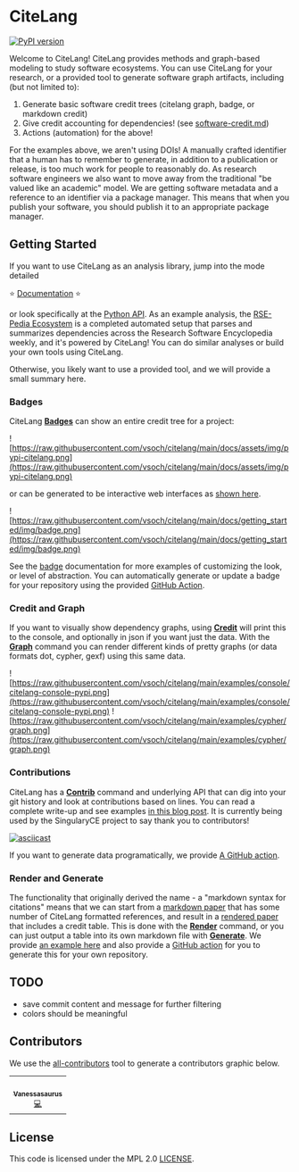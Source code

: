 # CiteLang

[![PyPI version](https://badge.fury.io/py/citelang.svg)](https://badge.fury.io/py/citelang)

Welcome to CiteLang! CiteLang provides methods and graph-based modeling to study software
ecosystems. You can use CiteLang for your research, or a provided tool to generate
software graph artifacts, including (but not limited to):

1. Generate basic software credit trees (citelang graph, badge, or markdown credit)
2. Give credit accounting for dependencies! (see [software-credit.md](software-credit.md))
3. Actions (automation) for the above!

For the examples above, we aren't using DOIs! A manually crafted identifier that a human has to remember to generate,
in addition to a publication or release, is too much work for people to reasonably do. As research
software engineers we also want to move away from the traditional "be valued like an academic" model.
We are getting software metadata and a reference to an identifier via a package manager. This means
that when you publish your software, you should publish it to an appropriate package manager.

## Getting Started 

If you want to use CiteLang as an analysis library, jump into the mode detailed

⭐️ [Documentation](https://vsoch.github.io/citelang) ⭐️ 

or look specifically at the [Python API](https://vsoch.github.io/citelang/getting_started/user-guide.html#python).
As an example analysis, the [RSE-Pedia Ecosystem](rseng.github.io/rsepedia-analysis/) is a completed automated setup that parses and summarizes dependencies across the Research Software Encyclopedia weekly, and it's powered by CiteLang! You can do similar analyses or build your own tools using
CiteLang.

Otherwise, you likely want to use a provided tool, and we will provide a small summary here.

### Badges

CiteLang [**Badges**](https://vsoch.github.io/citelang/getting_started/user-guide.html#badge) can show an entire credit tree
for a project:

![https://raw.githubusercontent.com/vsoch/citelang/main/docs/assets/img/pypi-citelang.png](https://raw.githubusercontent.com/vsoch/citelang/main/docs/assets/img/pypi-citelang.png)

or can be generated to be interactive web interfaces as [shown here](https://vsoch.github.io/citelang/_static/example/badge/treemap/index.html).

![https://raw.githubusercontent.com/vsoch/citelang/main/docs/getting_started/img/badge.png](https://raw.githubusercontent.com/vsoch/citelang/main/docs/getting_started/img/badge.png)

See the [badge](https://vsoch.github.io/citelang/_static/example/badge/treemap/index.html) documentation for more examples
of customizing the look, or level of abstraction. You can automatically generate or update
a badge for your repository using the provided [GitHub Action](https://vsoch.github.io/citelang/getting_started/user-guide.html#badge-github-action).

### Credit and Graph

If you want to visually show dependency graphs, using [**Credit**](https://vsoch.github.io/citelang/getting_started/user-guide.html#credit)
will print this to the console, and optionally in json if you want just the data. With the [**Graph**](https://vsoch.github.io/citelang/getting_started/user-guide.html#graph) command you can render different kinds of pretty graphs (or data formats dot, cypher, gexf) using this same data.

![https://raw.githubusercontent.com/vsoch/citelang/main/examples/console/citelang-console-pypi.png](https://raw.githubusercontent.com/vsoch/citelang/main/examples/console/citelang-console-pypi.png)
![https://raw.githubusercontent.com/vsoch/citelang/main/examples/cypher/graph.png](https://raw.githubusercontent.com/vsoch/citelang/main/examples/cypher/graph.png)

### Contributions

CiteLang has a [**Contrib**](https://vsoch.github.io/citelang/getting_started/user-guide.html#contrib) command and underlying
API that can dig into your git history and look at contributions based on lines. You can read a complete write-up
and see examples [in this blog post](https://vsoch.github.io/2022/citelang-contrib/#citelang-contrib). It is currently being used
by the SingularyCE project to say thank you to contributors!

[![asciicast](https://asciinema.org/a/486073.svg)](https://asciinema.org/a/486073?speed=2)

If you want to generate data programatically, we provide [A GitHub action](https://vsoch.github.io/citelang/getting_started/user-guide.html#contribute-github-action).


### Render and Generate

The functionality that originally derived the name - a "markdown syntax for citations" means that we can start from a [markdown paper](https://github.com/vsoch/citelang/blob/main/examples/pre-render.md) that has some number of CiteLang formatted references, and result in a [rendered paper](https://github.com/vsoch/citelang/blob/main/examples/post-render.md) that includes a credit table. This is done with the [**Render**](https://vsoch.github.io/citelang/getting_started/user-guide.html#render) command, or you can just output a table into its own markdown file with [**Generate**](https://vsoch.github.io/citelang/getting_started/user-guide.html#gen-generate). We provide [an example here](https://github.com/vsoch/citelang/blob/main/software-credit.md) and also provide a [GitHub action](https://vsoch.github.io/citelang/getting_started/user-guide.html#generate-github-action) for you to generate this for your own repository.


## TODO

 - save commit content and message for further filtering
 - colors should be meaningful

## Contributors

We use the [all-contributors](https://github.com/all-contributors/all-contributors) 
tool to generate a contributors graphic below.

<!-- ALL-CONTRIBUTORS-LIST:START - Do not remove or modify this section -->
<!-- prettier-ignore-start -->
<!-- markdownlint-disable -->
<table>
  <tr>
    <td align="center"><a href="https://vsoch.github.io"><img src="https://avatars.githubusercontent.com/u/814322?v=4?s=100" width="100px;" alt=""/><br /><sub><b>Vanessasaurus</b></sub></a><br /><a href="https://github.com/vsoch/citelang/commits?author=vsoch" title="Code">💻</a></td>
  </tr>
</table>

<!-- markdownlint-restore -->
<!-- prettier-ignore-end -->

<!-- ALL-CONTRIBUTORS-LIST:END -->

## License

This code is licensed under the MPL 2.0 [LICENSE](LICENSE).
